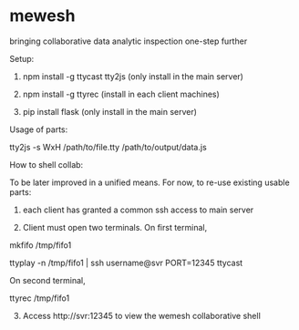 # mewesh
bringing collaborative data analytic inspection one-step further

Setup:

1) npm install -g ttycast tty2js (only install in the main server)

2) npm install -g ttyrec (install in each client machines)

3) pip install flask (only install in the main server)

Usage of parts:

tty2js -s WxH /path/to/file.tty /path/to/output/data.js


How to shell collab:

To be later improved in a unified means. For now, to re-use existing usable parts:

1) each client has granted a common ssh access to main server

2) Client must open two terminals. On first terminal,

mkfifo /tmp/fifo1

ttyplay -n /tmp/fifo1 | ssh username@svr PORT=12345 ttycast

On second terminal,

ttyrec /tmp/fifo1

3) Access http://svr:12345 to view the wemesh collaborative shell

